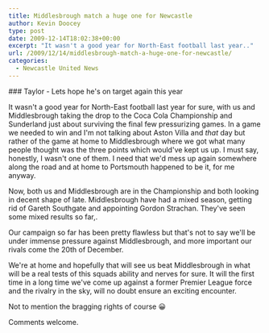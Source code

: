 ```yaml
---
title: Middlesbrough match a huge one for Newcastle
author: Kevin Doocey
type: post
date: 2009-12-14T18:02:38+00:00
excerpt: "It wasn't a good year for North-East football last year.."
url: /2009/12/14/middlesbrough-match-a-huge-one-for-newcastle/
categories:
  - Newcastle United News
---
```


### Taylor - Lets hope he's on target again this year

It wasn't a good year for North-East football last year for sure, with us and Middlesbrough taking the drop to the Coca Cola Championship and Sunderland just about surviving the final few pressurizing games. In a game we needed to win and I'm not talking about Aston Villa and _that_ day but rather of the game at home to Middlesbrough where we got what many people thought  was the three points which would've kept us up. I must say, honestly, I wasn't one of them. I need that we'd mess up again somewhere along the road and at home to Portsmouth happened to be it, for me anyway.

Now, both us and Middlesbrough are in the Championship and both looking in decent shape of late. Middlesbrough have had a mixed season, getting rid of Gareth Southgate and appointing Gordon Strachan. They've seen some mixed results so far,.

Our campaign so far has been pretty flawless but that's not to say we'll be under immense pressure against Middlesbrough, and more important our rivals come the 20th of December.

We're at home and hopefully that will see us beat Middlesbrough in what will be a real tests of this squads ability and nerves for sure. It will the first time in a long time we've come up against a former Premier League force and the rivalry in the sky, will no doubt ensure an exciting encounter.

Not to mention the bragging rights of course 😀

Comments welcome.
